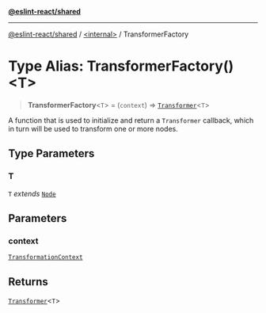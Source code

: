 [**@eslint-react/shared**](../../README.md)

***

[@eslint-react/shared](../../README.md) / [\<internal\>](../README.md) / TransformerFactory

# Type Alias: TransformerFactory()\<T\>

> **TransformerFactory**\<`T`\> = (`context`) => [`Transformer`](Transformer.md)\<`T`\>

A function that is used to initialize and return a `Transformer` callback, which in turn
will be used to transform one or more nodes.

## Type Parameters

### T

`T` *extends* [`Node`](../interfaces/Node.md)

## Parameters

### context

[`TransformationContext`](../interfaces/TransformationContext.md)

## Returns

[`Transformer`](Transformer.md)\<`T`\>
